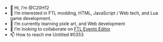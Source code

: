 - 👋 Hi, I’m @C20H12
- 👀 I’m interested in FTL modding, HTML, JavaScript / Web tech, and Lua game development.
- 🌱 I’m currently learning pixle art, and Web development
- 💞️ I’m looking to collaborate on [FTL Events Editor](https://github.com/C20H12/FTL-Events-Editor-Blocks-Alpha)
- 📫 How to reach me Untitled #0353

<!---
C20H12/C20H12 is a ✨ special ✨ repository because its `README.md` (this file) appears on your GitHub profile.
You can click the Preview link to take a look at your changes.
--->
